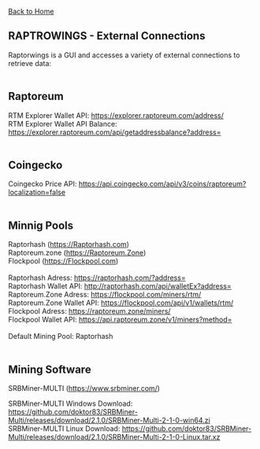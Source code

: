 [Back to Home](../index.md)

RAPTROWINGS - External Connections                           
----------------------------------
Raptorwings is a GUI and accesses a variety of external connections to retrieve data:<br />
<br />

Raptoreum
---------
RTM Explorer Wallet API: https://explorer.raptoreum.com/address/<br />
RTM Explorer Wallet API Balance: https://explorer.raptoreum.com/api/getaddressbalance?address=<br />
<br />

Coingecko
---------
Coingecko Price API: https://api.coingecko.com/api/v3/coins/raptoreum?localization=false<br />
<br />

Minnig Pools
------------
Raptorhash (https://Raptorhash.com)<br />
Raptoreum.zone (https://Raptoreum.Zone)<br />
Flockpool (https://Flockpool.com)<br />
<br />
Raptorhash Adress: https://raptorhash.com/?address=<br />
Raptorhash Wallet API: http://raptorhash.com/api/walletEx?address=<br />
Raptoreum.Zone Adress: https://flockpool.com/miners/rtm/<br />
Raptoreum.Zone Wallet API: https://flockpool.com/api/v1/wallets/rtm/<br />
Flockpool Adress: https://raptoreum.zone/miners/<br />
Flockpool Wallet API: https://api.raptoreum.zone/v1/miners?method=<br />
<br />
Default Mining Pool: Raptorhash<br />
<br />

Mining Software
---------------
SRBMiner-MULTI (https://www.srbminer.com/)<br />

SRBMiner-MULTI Windows Download: https://github.com/doktor83/SRBMiner-Multi/releases/download/2.1.0/SRBMiner-Multi-2-1-0-win64.zi<br />
SRBMiner-MULTI Linux Download: https://github.com/doktor83/SRBMiner-Multi/releases/download/2.1.0/SRBMiner-Multi-2-1-0-Linux.tar.xz<br />
